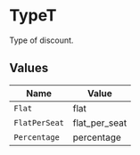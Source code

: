 # TypeT

Type of discount.


## Values

| Name          | Value         |
| ------------- | ------------- |
| `Flat`        | flat          |
| `FlatPerSeat` | flat_per_seat |
| `Percentage`  | percentage    |